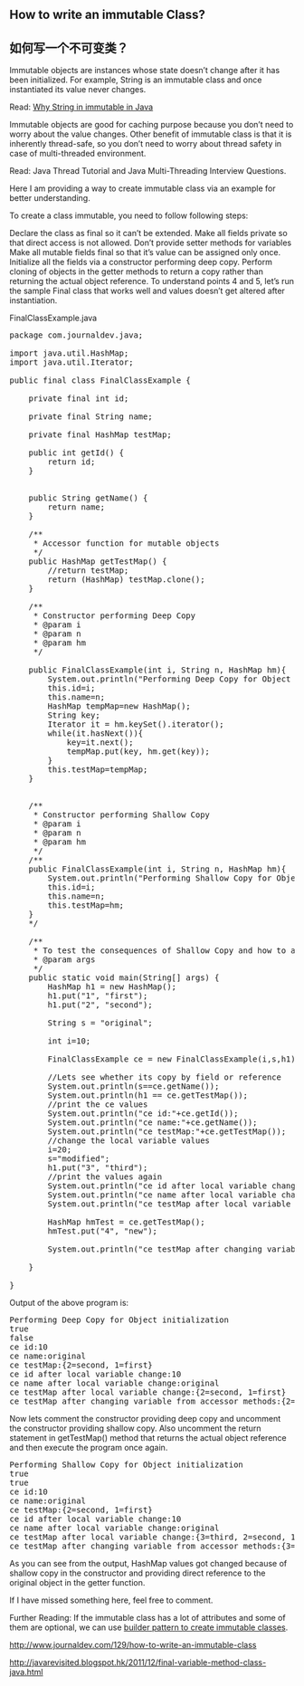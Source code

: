 ## How to write an immutable Class?

## 如何写一个不可变类？

Immutable objects are instances whose state doesn’t change after it has been initialized. For example, String is an immutable class and once instantiated its value never changes.

Read: [Why String in immutable in Java]()

Immutable objects are good for caching purpose because you don’t need to worry about the value changes. Other benefit of immutable class is that it is inherently thread-safe, so you don’t need to worry about thread safety in case of multi-threaded environment.

Read: Java Thread Tutorial and Java Multi-Threading Interview Questions.

Here I am providing a way to create immutable class via an example for better understanding.

To create a class immutable, you need to follow following steps:

Declare the class as final so it can’t be extended.
Make all fields private so that direct access is not allowed.
Don’t provide setter methods for variables
Make all mutable fields final so that it’s value can be assigned only once.
Initialize all the fields via a constructor performing deep copy.
Perform cloning of objects in the getter methods to return a copy rather than returning the actual object reference.
To understand points 4 and 5, let’s run the sample Final class that works well and values doesn’t get altered after instantiation.

FinalClassExample.java
<pre>
package com.journaldev.java;
 
import java.util.HashMap;
import java.util.Iterator;
 
public final class FinalClassExample {
 
    private final int id;
     
    private final String name;
     
    private final HashMap<String,String> testMap;
     
    public int getId() {
        return id;
    }
 
 
    public String getName() {
        return name;
    }
 
    /**
     * Accessor function for mutable objects
     */
    public HashMap<String, String> getTestMap() {
        //return testMap;
        return (HashMap<String, String>) testMap.clone();
    }
 
    /**
     * Constructor performing Deep Copy
     * @param i
     * @param n
     * @param hm
     */
     
    public FinalClassExample(int i, String n, HashMap<String,String> hm){
        System.out.println("Performing Deep Copy for Object initialization");
        this.id=i;
        this.name=n;
        HashMap<String,String> tempMap=new HashMap<String,String>();
        String key;
        Iterator<String> it = hm.keySet().iterator();
        while(it.hasNext()){
            key=it.next();
            tempMap.put(key, hm.get(key));
        }
        this.testMap=tempMap;
    }
     
     
    /**
     * Constructor performing Shallow Copy
     * @param i
     * @param n
     * @param hm
     */
    /**
    public FinalClassExample(int i, String n, HashMap<String,String> hm){
        System.out.println("Performing Shallow Copy for Object initialization");
        this.id=i;
        this.name=n;
        this.testMap=hm;
    }
    */
     
    /**
     * To test the consequences of Shallow Copy and how to avoid it with Deep Copy for creating immutable classes
     * @param args
     */
    public static void main(String[] args) {
        HashMap<String, String> h1 = new HashMap<String,String>();
        h1.put("1", "first");
        h1.put("2", "second");
         
        String s = "original";
         
        int i=10;
         
        FinalClassExample ce = new FinalClassExample(i,s,h1);
         
        //Lets see whether its copy by field or reference
        System.out.println(s==ce.getName());
        System.out.println(h1 == ce.getTestMap());
        //print the ce values
        System.out.println("ce id:"+ce.getId());
        System.out.println("ce name:"+ce.getName());
        System.out.println("ce testMap:"+ce.getTestMap());
        //change the local variable values
        i=20;
        s="modified";
        h1.put("3", "third");
        //print the values again
        System.out.println("ce id after local variable change:"+ce.getId());
        System.out.println("ce name after local variable change:"+ce.getName());
        System.out.println("ce testMap after local variable change:"+ce.getTestMap());
         
        HashMap<String, String> hmTest = ce.getTestMap();
        hmTest.put("4", "new");
         
        System.out.println("ce testMap after changing variable from accessor methods:"+ce.getTestMap());
 
    }
 
}
</pre>

Output of the above program is:

<pre>
Performing Deep Copy for Object initialization
true
false
ce id:10
ce name:original
ce testMap:{2=second, 1=first}
ce id after local variable change:10
ce name after local variable change:original
ce testMap after local variable change:{2=second, 1=first}
ce testMap after changing variable from accessor methods:{2=second, 1=first}
</pre>

Now lets comment the constructor providing deep copy and uncomment the constructor providing shallow copy. Also uncomment the return statement in getTestMap() method that returns the actual object reference and then execute the program once again.

<pre>
Performing Shallow Copy for Object initialization
true
true
ce id:10
ce name:original
ce testMap:{2=second, 1=first}
ce id after local variable change:10
ce name after local variable change:original
ce testMap after local variable change:{3=third, 2=second, 1=first}
ce testMap after changing variable from accessor methods:{3=third, 2=second, 1=first, 4=new}
</pre>

As you can see from the output, HashMap values got changed because of shallow copy in the constructor and providing direct reference to the original object in the getter function.

If I have missed something here, feel free to comment.

Further Reading: If the immutable class has a lot of attributes and some of them are optional, we can use [builder pattern to create immutable classes](http://www.journaldev.com/1432/how-to-create-immutable-class-in-java-using-builder-pattern).

http://www.journaldev.com/129/how-to-write-an-immutable-class

http://javarevisited.blogspot.hk/2011/12/final-variable-method-class-java.html

